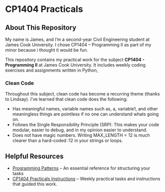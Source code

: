 # CP1404 Practicals

## About This Repository

My name is James, and I’m a second-year Civil Engineering student at James Cook University. I chose CP1404 – Programming II as part of my minor because i thought it would be fun.

This repository contains my practical work for the subject **CP1404 - Programming II** at James Cook University. 
It includes weekly coding exercises and assignments written in Python, 

### Clean Code 

Throughout this subject, clean code has become a recurring theme (thanks to Lindsay). 
I’ve learned that clean code does the following:
- Has meaningful names, variable names such as, a, variable1, and other meaningless things are pointless if no one can understand whats going on.
- Follows the Single Responsibility Principle (SRP): This makes your code modular, easier to debug, and in my opinion easier to understand.
- Does not have magic numbers. Writing MAX_LENGTH = 12 is much clearer than a hard-coded :12 in your strings or loops.

## Helpful Resources 

- [Programming Patterns](https://github.com/CP1404/Starter/wiki/Programming-Patterns) – An essential reference for structuring your tasks
- [CP1404 Practicals Instructions](https://github.com/CP1404/Practicals/tree/master) – Weekly practical tasks and instructions that guided this work.
